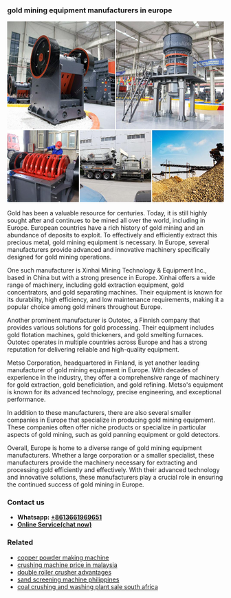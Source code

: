 <h3>gold mining equipment manufacturers in europe</h3><img src='1706768182.jpg' alt=''><p>Gold has been a valuable resource for centuries. Today, it is still highly sought after and continues to be mined all over the world, including in Europe. European countries have a rich history of gold mining and an abundance of deposits to exploit. To effectively and efficiently extract this precious metal, gold mining equipment is necessary. In Europe, several manufacturers provide advanced and innovative machinery specifically designed for gold mining operations.</p><p>One such manufacturer is Xinhai Mining Technology & Equipment Inc., based in China but with a strong presence in Europe. Xinhai offers a wide range of machinery, including gold extraction equipment, gold concentrators, and gold separating machines. Their equipment is known for its durability, high efficiency, and low maintenance requirements, making it a popular choice among gold miners throughout Europe.</p><p>Another prominent manufacturer is Outotec, a Finnish company that provides various solutions for gold processing. Their equipment includes gold flotation machines, gold thickeners, and gold smelting furnaces. Outotec operates in multiple countries across Europe and has a strong reputation for delivering reliable and high-quality equipment.</p><p>Metso Corporation, headquartered in Finland, is yet another leading manufacturer of gold mining equipment in Europe. With decades of experience in the industry, they offer a comprehensive range of machinery for gold extraction, gold beneficiation, and gold refining. Metso's equipment is known for its advanced technology, precise engineering, and exceptional performance.</p><p>In addition to these manufacturers, there are also several smaller companies in Europe that specialize in producing gold mining equipment. These companies often offer niche products or specialize in particular aspects of gold mining, such as gold panning equipment or gold detectors.</p><p>Overall, Europe is home to a diverse range of gold mining equipment manufacturers. Whether a large corporation or a smaller specialist, these manufacturers provide the machinery necessary for extracting and processing gold efficiently and effectively. With their advanced technology and innovative solutions, these manufacturers play a crucial role in ensuring the continued success of gold mining in Europe.</p><h3>Contact us</h3><ul><li><strong>Whatsapp:&nbsp;<a href="https://wa.me/8613661969651">+8613661969651</a></strong></li><li><a href="https://swt.shibang-china.com/?git&amp;zhl&amp;gold mining equipment manufacturers in europe"><strong>Online Service(chat now)</strong></a></li></ul><h3>Related</h3><ul><li><a href='copper powder making machine.md'>copper powder making machine</a></li><li><a href='crushing machine price in malaysia.md'>crushing machine price in malaysia</a></li><li><a href='double roller crusher advantages.md'>double roller crusher advantages</a></li><li><a href='sand screening machine philippines.md'>sand screening machine philippines</a></li><li><a href='coal crushing and washing plant sale south africa.md'>coal crushing and washing plant sale south africa</a></li></ul>